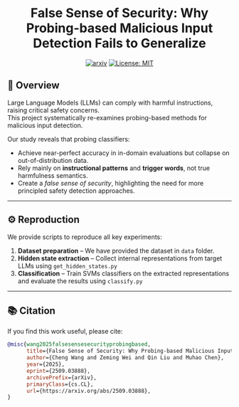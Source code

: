 <div align="center">
    <h1>False Sense of Security: Why Probing-based Malicious Input Detection Fails to Generalize</h1>


[![arxiv](https://img.shields.io/badge/Arxiv-2509.03888-b31b1b.svg?logo=arXiv)](https://arxiv.org/pdf/2509.03888) [![License: MIT](https://img.shields.io/badge/License-MIT-green.svg)](https://opensource.org/licenses/MIT) 
</div>



## 📝 Overview  
Large Language Models (LLMs) can comply with harmful instructions, raising critical safety concerns.  
This project systematically re-examines probing-based methods for malicious input detection.  

Our study reveals that probing classifiers:  
- Achieve near-perfect accuracy in in-domain evaluations but collapse on out-of-distribution data.  
- Rely mainly on **instructional patterns** and **trigger words**, not true harmfulness semantics.  
- Create a *false sense of security*, highlighting the need for more principled safety detection approaches.  

---

## ⚙️ Reproduction  
We provide scripts to reproduce all key experiments:  

1. **Dataset preparation** – We have provided the dataset in `data` folder.
2. **Hidden state extraction** – Collect internal representations from target LLMs using `get_hidden_states.py`
3. **Classification** – Train SVMs classifiers on the extracted representations and evaluate the results using `classify.py`
 

---

## 📚 Citation  
If you find this work useful, please cite:  

```bibtex
@misc{wang2025falsesensesecurityprobingbased,
      title={False Sense of Security: Why Probing-based Malicious Input Detection Fails to Generalize}, 
      author={Cheng Wang and Zeming Wei and Qin Liu and Muhao Chen},
      year={2025},
      eprint={2509.03888},
      archivePrefix={arXiv},
      primaryClass={cs.CL},
      url={https://arxiv.org/abs/2509.03888}, 
}
```
